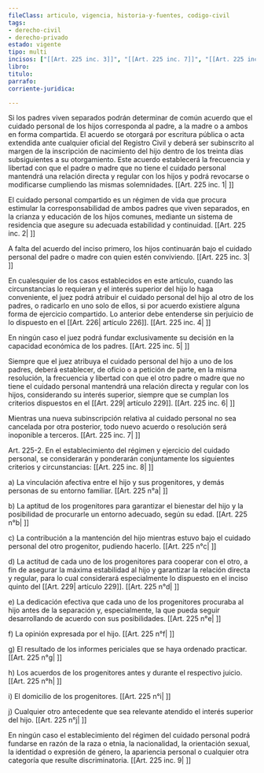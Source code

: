```yaml
---
fileClass: articulo, vigencia, historia-y-fuentes, codigo-civil
tags:
- derecho-civil
- derecho-privado
estado: vigente
tipo: multi
incisos: ["[[Art. 225 inc. 3]]", "[[Art. 225 inc. 7]]", "[[Art. 225 inc. 6]]", "[[Art. 225 inc. 2]]", "[[Art. 225 inc. 9]]", "[[Art. 225 inc. 8]]", "[[Art. 225 inc. 5]]", "[[Art. 225 inc. 1]]", "[[Art. 225 inc. 4]]"]
libro:
titulo:
parrafo:
corriente-juridica:

---
```

Si los padres viven separados podrán determinar de común acuerdo que el cuidado personal de los hijos corresponda al padre, a la madre o a ambos en forma compartida. El acuerdo se otorgará por escritura pública o acta extendida ante cualquier oficial del Registro Civil y deberá ser subinscrito al margen de la inscripción de nacimiento del hijo dentro de los treinta días subsiguientes a su otorgamiento. Este acuerdo establecerá la frecuencia y libertad con que el padre o madre que no tiene el cuidado personal mantendrá una relación directa y regular con los hijos y podrá revocarse o modificarse cumpliendo las mismas solemnidades. [[Art. 225 inc. 1| ]]

El cuidado personal compartido es un régimen de vida que procura estimular la corresponsabilidad de ambos padres que viven separados, en la crianza y educación de los hijos comunes, mediante un sistema de residencia que asegure su adecuada estabilidad y continuidad. [[Art. 225 inc. 2| ]]

A falta del acuerdo del inciso primero, los hijos continuarán bajo el cuidado personal del padre o madre con quien estén conviviendo. [[Art. 225 inc. 3| ]]

En cualesquier de los casos establecidos en este artículo, cuando las circunstancias lo requieran y el interés superior del hijo lo haga conveniente, el juez podrá atribuir el cuidado personal del hijo al otro de los padres, o radicarlo en uno solo de ellos, si por acuerdo existiere alguna forma de ejercicio compartido. Lo anterior debe entenderse sin perjuicio de lo dispuesto en el [[Art. 226| artículo 226]]. [[Art. 225 inc. 4| ]]

En ningún caso el juez podrá fundar exclusivamente su decisión en la capacidad económica de los padres. [[Art. 225 inc. 5| ]]

Siempre que el juez atribuya el cuidado personal del hijo a uno de los padres, deberá establecer, de oficio o a petición de parte, en la misma resolución, la frecuencia y libertad con que el otro padre o madre que no tiene el cuidado personal mantendrá una relación directa y regular con los hijos, considerando su interés superior, siempre que se cumplan los criterios dispuestos en el [[Art. 229| artículo 229]]. [[Art. 225 inc. 6| ]]

Mientras una nueva subinscripción relativa al cuidado personal no sea cancelada por otra posterior, todo nuevo acuerdo o resolución será inoponible a terceros. [[Art. 225 inc. 7| ]]

Art. 225-2. En el establecimiento del régimen y ejercicio del cuidado personal, se considerarán y ponderarán conjuntamente los siguientes criterios y circunstancias: [[Art. 225 inc. 8| ]]

a) La vinculación afectiva entre el hijo y sus progenitores, y demás personas de su entorno familiar. [[Art. 225 n°a| ]]

b) La aptitud de los progenitores para garantizar el bienestar del hijo y la posibilidad de procurarle un entorno adecuado, según su edad. [[Art. 225 n°b| ]]

c) La contribución a la mantención del hijo mientras estuvo bajo el cuidado personal del otro progenitor, pudiendo hacerlo. [[Art. 225 n°c| ]]

d) La actitud de cada uno de los progenitores para cooperar con el otro, a fin de asegurar la máxima estabilidad al hijo y garantizar la relación directa y regular, para lo cual considerará especialmente lo dispuesto en el inciso quinto del [[Art. 229| artículo 229]]. [[Art. 225 n°d| ]]

e) La dedicación efectiva que cada uno de los progenitores procuraba al hijo antes de la separación y, especialmente, la que pueda seguir desarrollando de acuerdo con sus posibilidades. [[Art. 225 n°e| ]]

f) La opinión expresada por el hijo. [[Art. 225 n°f| ]]

g) El resultado de los informes periciales que se haya ordenado practicar. [[Art. 225 n°g| ]]

h) Los acuerdos de los progenitores antes y durante el respectivo juicio. [[Art. 225 n°h| ]]

i) El domicilio de los progenitores. [[Art. 225 n°i| ]]

j) Cualquier otro antecedente que sea relevante atendido el interés superior del hijo. [[Art. 225 n°j| ]]

En ningún caso el establecimiento del régimen del cuidado personal podrá fundarse en razón de la raza o etnia, la nacionalidad, la orientación sexual, la identidad o expresión de género, la apariencia personal o cualquier otra categoría que resulte discriminatoria. [[Art. 225 inc. 9| ]]